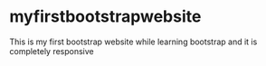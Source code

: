 # myfirstbootstrapwebsite
This is my first bootstrap website while learning bootstrap and it is completely responsive
